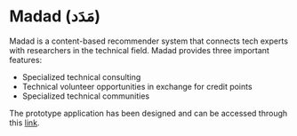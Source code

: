 # Madad (مَدَد)

Madad is a content-based recommender system that connects tech experts with researchers in the technical field. Madad provides three important features:
- Specialized technical consulting
- Technical volunteer opportunities in exchange for credit points
- Specialized technical communities

The prototype application has been designed and can be accessed through this [link](https://www.figma.com/proto/GAud46wtuOVKL8uPN3OZNA/%D9%85%D9%8E%D8%AF%D9%8E%D8%AF?node-id=180%3A3602&scaling=scale-down&page-id=0%3A1&starting-point-node-id=180%3A3554).
